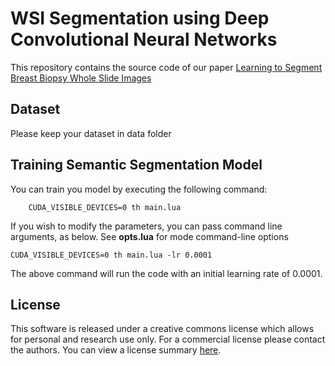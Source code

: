 # WSI Segmentation using Deep Convolutional Neural Networks
This repository contains the source code of our paper [Learning to Segment Breast Biopsy Whole Slide Images](https://arxiv.org/pdf/1709.02554.pdf)

## Dataset
Please keep your dataset in data folder

## Training Semantic Segmentation Model
You can train you model by executing the following command:
  ```
      CUDA_VISIBLE_DEVICES=0 th main.lua
  ```
If you wish to modify the parameters, you can pass command line arguments, as below. See **opts.lua** for mode command-line options
```
CUDA_VISIBLE_DEVICES=0 th main.lua -lr 0.0001
```
The above command will run the code with an initial learning rate of 0.0001.

## License
This software is released under a creative commons license which allows for personal and research use only. For a commercial license please contact the authors. You can view a license summary [here](http://creativecommons.org/licenses/by-nc/4.0/).

